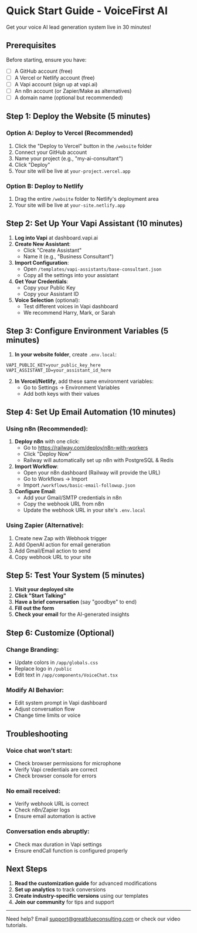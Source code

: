 # Quick Start Guide - VoiceFirst AI

Get your voice AI lead generation system live in 30 minutes!

## Prerequisites

Before starting, ensure you have:
- [ ] A GitHub account (free)
- [ ] A Vercel or Netlify account (free)
- [ ] A Vapi account (sign up at vapi.ai)
- [ ] An n8n account (or Zapier/Make as alternatives)
- [ ] A domain name (optional but recommended)

## Step 1: Deploy the Website (5 minutes)

### Option A: Deploy to Vercel (Recommended)
1. Click the "Deploy to Vercel" button in the `/website` folder
2. Connect your GitHub account
3. Name your project (e.g., "my-ai-consultant")
4. Click "Deploy"
5. Your site will be live at `your-project.vercel.app`

### Option B: Deploy to Netlify
1. Drag the entire `/website` folder to Netlify's deployment area
2. Your site will be live at `your-site.netlify.app`

## Step 2: Set Up Your Vapi Assistant (10 minutes)

1. **Log into Vapi** at dashboard.vapi.ai
2. **Create New Assistant**:
   - Click "Create Assistant"
   - Name it (e.g., "Business Consultant")
3. **Import Configuration**:
   - Open `/templates/vapi-assistants/base-consultant.json`
   - Copy all the settings into your assistant
4. **Get Your Credentials**:
   - Copy your Public Key
   - Copy your Assistant ID
5. **Voice Selection** (optional):
   - Test different voices in Vapi dashboard
   - We recommend Harry, Mark, or Sarah

## Step 3: Configure Environment Variables (5 minutes)

1. **In your website folder**, create `.env.local`:
```
VAPI_PUBLIC_KEY=your_public_key_here
VAPI_ASSISTANT_ID=your_assistant_id_here
```

2. **In Vercel/Netlify**, add these same environment variables:
   - Go to Settings → Environment Variables
   - Add both keys with their values

## Step 4: Set Up Email Automation (10 minutes)

### Using n8n (Recommended):
1. **Deploy n8n** with one click:
   - Go to https://railway.com/deploy/n8n-with-workers
   - Click "Deploy Now"
   - Railway will automatically set up n8n with PostgreSQL & Redis
2. **Import Workflow**:
   - Open your n8n dashboard (Railway will provide the URL)
   - Go to Workflows → Import
   - Import `/workflows/basic-email-followup.json`
3. **Configure Email**:
   - Add your Gmail/SMTP credentials in n8n
   - Copy the webhook URL from n8n
   - Update the webhook URL in your site's `.env.local`

### Using Zapier (Alternative):
1. Create new Zap with Webhook trigger
2. Add OpenAI action for email generation
3. Add Gmail/Email action to send
4. Copy webhook URL to your site

## Step 5: Test Your System (5 minutes)

1. **Visit your deployed site**
2. **Click "Start Talking"**
3. **Have a brief conversation** (say "goodbye" to end)
4. **Fill out the form**
5. **Check your email** for the AI-generated insights

## Step 6: Customize (Optional)

### Change Branding:
- Update colors in `/app/globals.css`
- Replace logo in `/public`
- Edit text in `/app/components/VoiceChat.tsx`

### Modify AI Behavior:
- Edit system prompt in Vapi dashboard
- Adjust conversation flow
- Change time limits or voice

## Troubleshooting

### Voice chat won't start:
- Check browser permissions for microphone
- Verify Vapi credentials are correct
- Check browser console for errors

### No email received:
- Verify webhook URL is correct
- Check n8n/Zapier logs
- Ensure email automation is active

### Conversation ends abruptly:
- Check max duration in Vapi settings
- Ensure endCall function is configured properly

## Next Steps

1. **Read the customization guide** for advanced modifications
2. **Set up analytics** to track conversions
3. **Create industry-specific versions** using our templates
4. **Join our community** for tips and support

---

Need help? Email support@greatblueconsulting.com or check our video tutorials.